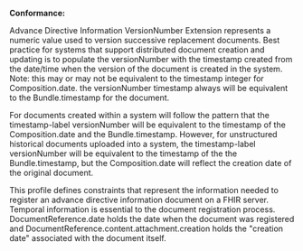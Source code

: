 **Conformance:**

Advance Directive Information VersionNumber Extension represents a numeric value used to version successive replacement documents. Best practice for systems that support distributed document creation and updating is to populate the versionNumber with the timestamp created from the date/time when the version of the document is created in the system.  Note: this may or may not be equivalent to the timestamp integer for Composition.date. the versionNumber timestamp always will be equivalent to the Bundle.timestamp for the document.   

For documents created within a system will follow the pattern that the timestamp-label versionNumber will be equivalent to the timestamp of the Composition.date and the Bundle.timestamp. However, for unstructured historical documents uploaded into a system, the timestamp-label versionNumber will be equivalent to the timestamp of the  the Bundle.timestamp, but the Composition.date will reflect the creation date of the original document.

This profile defines constraints that represent the information needed to register an advance directive information document on a FHIR server. Temporal information is essential to the document registration process.  DocumentReference.date holds the date when the document was registered and DocumentReference.content.attachment.creation holds the "creation date" associated with the document itself.